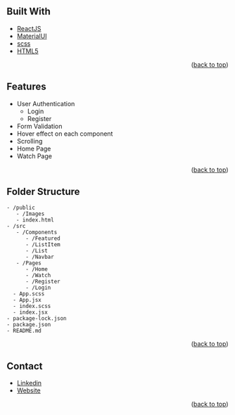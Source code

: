 <!-- ## About The Project

<!-- ![product-screenshot](amazon_logo.png) 
<img src="" alt="Logo" width="150" height="150">
<p align="right">(<a href="#top">back to top</a>)</p> -->

<!-- Built With -->
## Built With

- [ReactJS](https://reactjs.org/)
- [MaterialUI](https://mui.com/)
- [scss](https://sass-lang.com/guide)
- [HTML5](https://developer.mozilla.org/en-US/docs/Web/HTML)
<p align="right">(<a href="#top">back to top</a>)</p>

<!-- Features -->
## Features

- User Authentication
  - Login
  - Register
- Form Validation
- Hover effect on each component
- Scrolling
- Home Page
- Watch Page
 <p align="right">(<a href="#top">back to top</a>)</p>

<!-- Folder Structure -->
## Folder Structure

```
- /public
   - /Images
   - index.html
- /src
   - /Components
      - /Featured
      - /ListItem
      - /List
      - /Navbar
   - /Pages   
      - /Home
      - /Watch
      - /Register
      - /Login    
  - App.scss
  - App.jsx
  - index.scss
  - index.jsx
- package-lock.json
- package.json
- README.md
```
<p align="right">(<a href="#top">back to top</a>)</p>

<!-- CONTACT -->

## Contact

 - [Linkedin](https://www.linkedin.com/in/prachi-gore-4772a11a5)
 - [Website](https://prachi-gore-portfolio.netlify.app/)
<p align="right">(<a href="#top">back to top</a>)</p>
